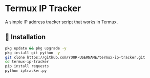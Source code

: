 # Termux IP Tracker

A simple IP address tracker script that works in Termux.

## 📲 Installation

```bash
pkg update && pkg upgrade -y
pkg install git python -y
git clone https://github.com/YOUR-USERNAME/termux-ip-tracker.git
cd termux-ip-tracker
pip install requests
python iptracker.py
